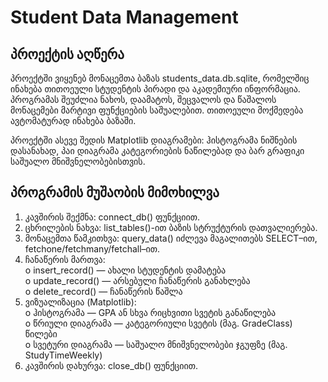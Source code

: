 
# Student Data Management

## პროექტის აღწერა

პროექტში ვიყენებ მონაცემთა ბაზას students_data.db.sqlite, რომელშიც ინახება თითოეული სტუდენტის პირადი და აკადემიური ინფორმაცია. პროგრამას შეუძლია ნახოს, დაამატოს, შეცვალოს და წაშალოს მონაცემები მარტივი ფუნქციების საშუალებით. თითოეული მოქმედება ავტომატურად ინახება ბაზაში.

პროექტში ასევე შედის Matplotlib დიაგრამები: ჰისტოგრამა ნიშნების დასანახად, პაი დიაგრამა კატეგორიების ნაწილებად და ბარ გრაფიკი საშუალო მნიშვნელობებისთვის.

## პროგრამის მუშაობის მიმოხილვა

1. კავშირის შექმნა: connect_db() ფუნქციით.  
2. ცხრილების ნახვა: list_tables()-ით ბაზის სტრუქტურის დათვალიერება.  
3. მონაცემთა წამკითხვა: query_data() იძლევა მაგალითებს SELECT–ით, fetchone/fetchmany/fetchall–ით.  
4. ჩანაწერის მართვა:  
   o insert_record() — ახალი სტუდენტის დამატება  
   o update_record() — არსებული ჩანაწერის განახლება  
   o delete_record() — ჩანაწერის წაშლა  
5. ვიზუალიზაცია (Matplotlib):  
   o ჰისტოგრამა — GPA ან სხვა რიცხვითი სვეტის განაწილება  
   o წრიული დიაგრამა — კატეგორიული სვეტის (მაგ. GradeClass) წილები  
   o სვეტური დიაგრამა — საშუალო მნიშვნელობები ჯგუფზე (მაგ. StudyTimeWeekly)  
6. კავშირის დახურვა: close_db() ფუნქციით.
